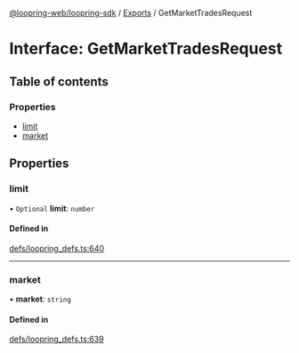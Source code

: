 [@loopring-web/loopring-sdk](../README.md) / [Exports](../modules.md) / GetMarketTradesRequest

# Interface: GetMarketTradesRequest

## Table of contents

### Properties

- [limit](GetMarketTradesRequest.md#limit)
- [market](GetMarketTradesRequest.md#market)

## Properties

### limit

• `Optional` **limit**: `number`

#### Defined in

[defs/loopring_defs.ts:640](https://github.com/Loopring/loopring_sdk/blob/c031084/src/defs/loopring_defs.ts#L640)

___

### market

• **market**: `string`

#### Defined in

[defs/loopring_defs.ts:639](https://github.com/Loopring/loopring_sdk/blob/c031084/src/defs/loopring_defs.ts#L639)
